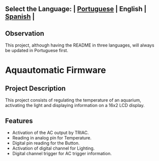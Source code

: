 ## Select the Language: | [Portuguese](README.md) | English | [Spanish](README_es.md) |

## Observation
This project, although having the README in three languages, will always be updated in Portuguese first.

# Aquautomatic Firmware

## Project Description

This project consists of regulating the temperature of an aquarium, activating the light and displaying information on a 16x2 LCD display.

## Features

- Activation of the AC output by TRIAC.
- Reading in analog pin for Temperature.
- Digital pin reading for the Button.
- Activation of digital channel for Lighting.
- Digital channel trigger for AC trigger information.